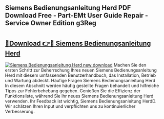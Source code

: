 ## Siemens Bedienungsanleitung Herd PDF Download Free - Part-EMt User Guide Repair - Service Owner Edition g3Reg

# <h2><a href="http://df5lzik.blite.top/?on=Siemens+Bedienungsanleitung+Herd">🔗Download 👉🔴 Siemens Bedienungsanleitung Herd</a></h2>

[![Siemens Bedienungsanleitung Herd new download](https://i.imgur.com/lujVjoI.png)](http://df5lzik.blite.top/?on=Siemens+Bedienungsanleitung+Herd)
Machen Sie den ersten Schritt zur Beherrschung Ihres neuen Siemens Bedienungsanleitung Herd mit diesem umfassenden Benutzerhandbuch, das Installation, Betrieb und Wartung abdeckt. Häufige Fragen Siemens Bedienungsanleitung Herd In diesem Abschnitt werden häufig gestellte Fragen behandelt und hilfreiche Tipps zur Fehlerbehebung gegeben. Genießen Sie die Effizienz der Funktionsliste, während Sie Ihr neues Siemens Bedienungsanleitung Herd verwenden. Ihr Feedback ist wichtig, Siemens Bedienungsanleitung HerdD. Wir schätzen Ihren Input und verpflichten uns zu kontinuierlicher Verbesserung.
